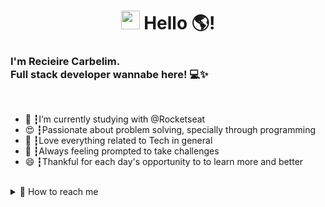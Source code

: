 <div align="center"><h1><img src="[https://media.giphy.com/media/hvRJCLFzcasrR4ia7z/giphy.gif](https://media.giphy.com/media/hvRJCLFzcasrR4ia7z/giphy.gif)" width="30px"> Hello 🌎!</h1></div>
<h3>I'm Recieire Carbelim.<br>
Full stack developer wannabe here! 💻✨</h3>
</br>
<ul>
<li>🚀 ┇I’m currently studying with @Rocketseat </li>
<li>😍 ┇Passionate about problem solving, specially through programming</li>
<li>🤖 ┇Love everything related to Tech in general</li>
<li>🔭 ┇Always feeling prompted to take challenges</li>
<li>😄 ┇Thankful for each day's opportunity to to learn more and better</li>
</ul>
</br>
<details>
  <summary> 💬 How to reach me</summary>
<a href="[https://linkedin.com/in/recieirecarbelim](https://linkedin.com/in/recieirecarbelim)"><img src="[https://img.shields.io/badge/linkedin-0077B5.svg?style=for-the-badge&logo=linkedin&logoColor=white](https://img.shields.io/badge/linkedin-0077B5.svg?style=for-the-badge&logo=linkedin&logoColor=white)"></a>
<a href="[https://instagram.com/recieirecarbelim](https://instagram.com/recieirecarbelim)"><img src="[https://img.shields.io/badge/instagram-E4405F.svg?style=for-the-badge&logo=instagram&logoColor=white](https://img.shields.io/badge/instagram-E4405F.svg?style=for-the-badge&logo=instagram&logoColor=white)"></a>
</details>
<br/>
<!--
**recieire/recieire** is a ✨ _special_ ✨ repository because its `README.md` (this file) appears on your GitHub profile.

Here are some ideas to get you started:

- 🔭 I’m currently working on ...
- 🌱 I’m currently learning ...
- 👯 I’m looking to collaborate on ...
- 🤔 I’m looking for help with ...
- 💬 Ask me about ...
- 📫 How to reach me: ...
- 😄 Pronouns: ...
- ⚡ Fun fact: ...
-->
